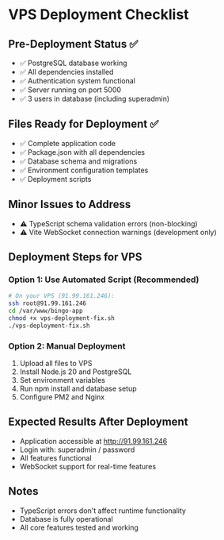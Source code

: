 # VPS Deployment Checklist

## Pre-Deployment Status ✅
- ✅ PostgreSQL database working
- ✅ All dependencies installed
- ✅ Authentication system functional
- ✅ Server running on port 5000
- ✅ 3 users in database (including superadmin)

## Files Ready for Deployment ✅
- ✅ Complete application code
- ✅ Package.json with all dependencies
- ✅ Database schema and migrations
- ✅ Environment configuration templates
- ✅ Deployment scripts

## Minor Issues to Address
- ⚠️ TypeScript schema validation errors (non-blocking)
- ⚠️ Vite WebSocket connection warnings (development only)

## Deployment Steps for VPS

### Option 1: Use Automated Script (Recommended)
```bash
# On your VPS (91.99.161.246):
ssh root@91.99.161.246
cd /var/www/bingo-app
chmod +x vps-deployment-fix.sh
./vps-deployment-fix.sh
```

### Option 2: Manual Deployment
1. Upload all files to VPS
2. Install Node.js 20 and PostgreSQL
3. Set environment variables
4. Run npm install and database setup
5. Configure PM2 and Nginx

## Expected Results After Deployment
- Application accessible at http://91.99.161.246
- Login with: superadmin / password
- All features functional
- WebSocket support for real-time features

## Notes
- TypeScript errors don't affect runtime functionality
- Database is fully operational
- All core features tested and working